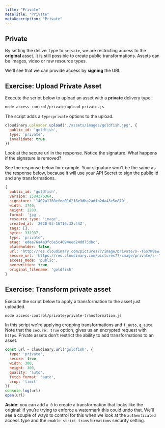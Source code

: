 ```yaml
---
title: "Private"
metaTitle: "Private"
metaDescription: "Private"
---
```


## Private

By setting the deliver type to `private`, we are restricting access to the **original** asset.  It is still possible to create public transformations.  Assets can be images, video or raw resource types.

We'll see that we can provide access by **signing** the URL.

## Exercise: Upload Private Asset

Execute the script below to upload an asset with a **private** delivery type.

```bash
node access-control/private/upload-private.js
```
The script adds a `type:private` options to the upload.

```javascript
cloudinary.uploader.upload('./assets/images/goldfish.jpg', {
  public_id: 'goldfish',
  type: 'private',
  invalidate: true
})

```

Look at the secure url in the response. Notice the signature. What happens if the signature is removed?  

See the response below for example.  Your signature won't be the same as the response below, because it will use your API Secret to sign the public id and any transformations. 

```javascript
{
  public_id: 'goldfish',
  version: 1584376364,
  signature: '1402a1760efec0162f6e3dba2ad1b2da43e5e879',
  width: 3740,
  height: 2200,
  format: 'jpg',
  resource_type: 'image',
  created_at: '2020-03-16T16:32:44Z',
  tags: [],
  bytes: 331987,
  type: 'private',
  etag: 'edee76a4a3fc6e5c4094eed24dd75dbc',
  placeholder: false,
  url: 'http://res.cloudinary.com/pictures77/image/private/s--TGo7W8ew--/v1584376364/goldfish.jpg',
  secure_url: 'https://res.cloudinary.com/pictures77/image/private/s--TGo7W8ew--/v1584376364/goldfish.jpg',
  access_mode: 'public',
  overwritten: true,
  original_filename: 'goldfish'
}

```

## Exercise: Transform private asset

Execute the script below to apply a transformation to the asset just uploaded.

```bash
node access-control/private/private-transformation.js

```

In this script we're applying cropping transformations and `f_auto`, `q_auto`.  Note that the `secure: true` option, gives us an encrypted request with `https`.  Private assets don't restrict the ability to add transformations to an asset.  

```javascript
const url = cloudinary.url('goldfish', {
  type: 'private',
  secure: true,
  width: 300,
  height: 300,
  quality: 'auto',
  fetch_format: 'auto',
  crop: 'limit'
})
console.log(url)
open(url)
```

**Aside:** you can add `a_0` to create a transformation that looks like the original: if you’re trying to enforce a watermark this could undo that. We’ll see a couple of ways to control for this when we look at the `authenticated` access type and the `enable strict transformations` security setting.


